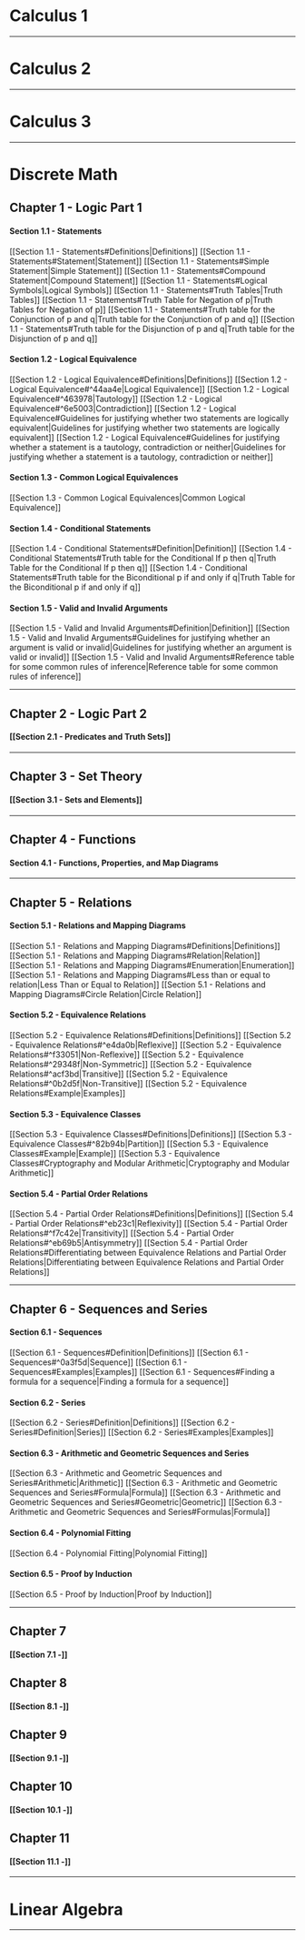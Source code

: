 
# Calculus 1
--------------------------------------------------
# Calculus 2
--------------------------------------------------
# Calculus 3
--------------------------------------------------

# Discrete Math

## Chapter 1 - Logic Part 1

#### Section 1.1 - Statements
[[Section 1.1 - Statements#Definitions|Definitions]]
	[[Section 1.1 - Statements#Statement|Statement]]
	[[Section 1.1 - Statements#Simple Statement|Simple Statement]]
	[[Section 1.1 - Statements#Compound Statement|Compound Statement]]
[[Section 1.1 - Statements#Logical Symbols|Logical Symbols]]
[[Section 1.1 - Statements#Truth Tables|Truth Tables]]
	[[Section 1.1 - Statements#Truth Table for Negation of p|Truth Tables for Negation of p]]
	[[Section 1.1 - Statements#Truth table for the Conjunction of p and q|Truth table for the Conjunction of p and q]]
	[[Section 1.1 - Statements#Truth table for the Disjunction of p and q|Truth table for the Disjunction of p and q]]
#### Section 1.2 - Logical Equivalence
[[Section 1.2 - Logical Equivalence#Definitions|Definitions]]
	[[Section 1.2 - Logical Equivalence#^44aa4e|Logical Equivalence]]
	[[Section 1.2 - Logical Equivalence#^463978|Tautology]]
	[[Section 1.2 - Logical Equivalence#^6e5003|Contradiction]]
[[Section 1.2 - Logical Equivalence#Guidelines for justifying whether two statements are logically equivalent|Guidelines for justifying whether two statements are logically equivalent]]
[[Section 1.2 - Logical Equivalence#Guidelines for justifying whether a statement is a tautology, contradiction or neither|Guidelines for justifying whether a statement is a tautology, contradiction or neither]]
#### Section 1.3 - Common Logical Equivalences
[[Section 1.3 - Common Logical Equivalences|Common Logical Equivalence]]
#### Section 1.4 - Conditional Statements
[[Section 1.4 - Conditional Statements#Definition|Definition]]
[[Section 1.4 - Conditional Statements#Truth table for the Conditional If p then q|Truth Table for the Conditional If p then q]]
[[Section 1.4 - Conditional Statements#Truth table for the Biconditional p if and only if q|Truth Table for the Biconditional p if and only if q]]
#### Section 1.5 - Valid and Invalid Arguments
[[Section 1.5 - Valid and Invalid Arguments#Definition|Definition]]
[[Section 1.5 - Valid and Invalid Arguments#Guidelines for justifying whether an argument is valid or invalid|Guidelines for justifying whether an argument is valid or invalid]]
[[Section 1.5 - Valid and Invalid Arguments#Reference table for some common rules of inference|Reference table for some common rules of inference]]

--------------------------------------------------
## Chapter 2 - Logic Part 2

#### [[Section 2.1 - Predicates and Truth Sets]]

--------------------------------------------------
## Chapter 3 - Set Theory

#### [[Section 3.1 - Sets and Elements]]

--------------------------------------------------
## Chapter 4 - Functions

#### Section 4.1 - Functions, Properties, and Map Diagrams


--------------------------------------------------
## Chapter 5 - Relations
#### Section 5.1 - Relations and Mapping Diagrams
[[Section 5.1 - Relations and Mapping Diagrams#Definitions|Definitions]]
	[[Section 5.1 - Relations and Mapping Diagrams#Relation|Relation]]
	[[Section 5.1 - Relations and Mapping Diagrams#Enumeration|Enumeration]]
[[Section 5.1 - Relations and Mapping Diagrams#Less than or equal to relation|Less Than or Equal to Relation]]
[[Section 5.1 - Relations and Mapping Diagrams#Circle Relation|Circle Relation]]
#### Section 5.2 - Equivalence Relations
[[Section 5.2 - Equivalence Relations#Definitions|Definitions]]
	[[Section 5.2 - Equivalence Relations#^e4da0b|Reflexive]]
	[[Section 5.2 - Equivalence Relations#^f33051|Non-Reflexive]]
	[[Section 5.2 - Equivalence Relations#^29348f|Non-Symmetric]]
	[[Section 5.2 - Equivalence Relations#^acf3bd|Transitive]]
	[[Section 5.2 - Equivalence Relations#^0b2d5f|Non-Transitive]]
[[Section 5.2 - Equivalence Relations#Example|Examples]]
#### Section 5.3 - Equivalence Classes
[[Section 5.3 - Equivalence Classes#Definitions|Definitions]]
	[[Section 5.3 - Equivalence Classes#^82b94b|Partition]]
[[Section 5.3 - Equivalence Classes#Example|Example]]
[[Section 5.3 - Equivalence Classes#Cryptography and Modular Arithmetic|Cryptography and Modular Arithmetic]]
#### Section 5.4 - Partial Order Relations
[[Section 5.4 - Partial Order Relations#Definitions|Definitions]]
	[[Section 5.4 - Partial Order Relations#^eb23c1|Reflexivity]]
	[[Section 5.4 - Partial Order Relations#^f7c42e|Transitivity]]
	[[Section 5.4 - Partial Order Relations#^eb69b5|Antisymmetry]]
[[Section 5.4 - Partial Order Relations#Differentiating between Equivalence Relations and Partial Order Relations|Differentiating between Equivalence Relations and Partial Order Relations]]

--------------------------------------------------
## Chapter 6 - Sequences and Series
#### Section 6.1 - Sequences
[[Section 6.1 - Sequences#Definition|Definitions]]
	[[Section 6.1 - Sequences#^0a3f5d|Sequence]]
[[Section 6.1 - Sequences#Examples|Examples]]
[[Section 6.1 - Sequences#Finding a formula for a sequence|Finding a formula for a sequence]]
#### Section 6.2 - Series
[[Section 6.2 - Series#Definition|Definitions]]
	[[Section 6.2 - Series#Definition|Series]]
[[Section 6.2 - Series#Examples|Examples]]
#### Section 6.3 - Arithmetic and Geometric Sequences and Series
[[Section 6.3 - Arithmetic and Geometric Sequences and Series#Arithmetic|Arithmetic]]
	[[Section 6.3 - Arithmetic and Geometric Sequences and Series#Formula|Formula]]
[[Section 6.3 - Arithmetic and Geometric Sequences and Series#Geometric|Geometric]]
	[[Section 6.3 - Arithmetic and Geometric Sequences and Series#Formulas|Formula]]
#### Section 6.4 - Polynomial Fitting
[[Section 6.4 - Polynomial Fitting|Polynomial Fitting]]
#### Section 6.5 - Proof by Induction
[[Section 6.5 - Proof by Induction|Proof by Induction]]

--------------------------------------------------
## Chapter 7
#### [[Section 7.1 -]]

## Chapter 8
#### [[Section 8.1 -]]

## Chapter 9
#### [[Section 9.1 -]]

## Chapter 10
#### [[Section 10.1 -]]

## Chapter 11
#### [[Section 11.1 -]]

--------------------------------------------------
# Linear Algebra
--------------------------------------------------
